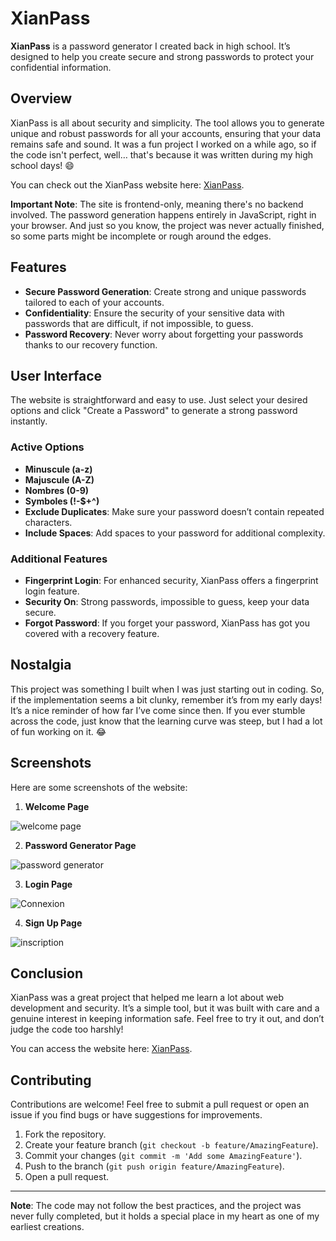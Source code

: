 # XianPass

**XianPass** is a password generator I created back in high school. It’s designed to help you create secure and strong passwords to protect your confidential information.

## Overview

XianPass is all about security and simplicity. The tool allows you to generate unique and robust passwords for all your accounts, ensuring that your data remains safe and sound. It was a fun project I worked on a while ago, so if the code isn't perfect, well… that's because it was written during my high school days! 😄

You can check out the XianPass website here: [XianPass](http://cocytus.site/xianpass/Code/Acceuil.html).

**Important Note**: The site is frontend-only, meaning there's no backend involved. The password generation happens entirely in JavaScript, right in your browser. And just so you know, the project was never actually finished, so some parts might be incomplete or rough around the edges.

## Features

- **Secure Password Generation**: Create strong and unique passwords tailored to each of your accounts.
- **Confidentiality**: Ensure the security of your sensitive data with passwords that are difficult, if not impossible, to guess.
- **Password Recovery**: Never worry about forgetting your passwords thanks to our recovery function.

## User Interface

The website is straightforward and easy to use. Just select your desired options and click "Create a Password" to generate a strong password instantly.

### Active Options

- **Minuscule (a-z)**
- **Majuscule (A-Z)**
- **Nombres (0-9)**
- **Symboles (!-$+^)**
- **Exclude Duplicates**: Make sure your password doesn’t contain repeated characters.
- **Include Spaces**: Add spaces to your password for additional complexity.

### Additional Features

- **Fingerprint Login**: For enhanced security, XianPass offers a fingerprint login feature.
- **Security On**: Strong passwords, impossible to guess, keep your data secure.
- **Forgot Password**: If you forget your password, XianPass has got you covered with a recovery feature.

## Nostalgia

This project was something I built when I was just starting out in coding. So, if the implementation seems a bit clunky, remember it’s from my early days! It’s a nice reminder of how far I’ve come since then. If you ever stumble across the code, just know that the learning curve was steep, but I had a lot of fun working on it. 😂

## Screenshots

Here are some screenshots of the website:

1. **Welcome Page**

![welcome page](https://github.com/user-attachments/assets/5753125a-07d9-4090-a20d-08cea81fba2a)

2. **Password Generator Page**

![password generator](https://github.com/user-attachments/assets/29d733e4-d2b8-4357-9a54-d58b12e2e86e)


3. **Login Page**

![Connexion](https://github.com/user-attachments/assets/d0865997-c6f8-485a-bd18-45bc19add7a8)

4. **Sign Up Page**

![inscription](https://github.com/user-attachments/assets/3b43b9de-840e-4831-b499-09b07e3f0118)

## Conclusion

XianPass was a great project that helped me learn a lot about web development and security. It’s a simple tool, but it was built with care and a genuine interest in keeping information safe. Feel free to try it out, and don’t judge the code too harshly!

You can access the website here: [XianPass](http://cocytus.site/xianpass/Code/Acceuil.html).

## Contributing

Contributions are welcome! Feel free to submit a pull request or open an issue if you find bugs or have suggestions for improvements.

1. Fork the repository.
2. Create your feature branch (`git checkout -b feature/AmazingFeature`).
3. Commit your changes (`git commit -m 'Add some AmazingFeature'`).
4. Push to the branch (`git push origin feature/AmazingFeature`).
5. Open a pull request.

---

**Note**: The code may not follow the best practices, and the project was never fully completed, but it holds a special place in my heart as one of my earliest creations.
